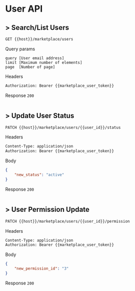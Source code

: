 # User API

## > Search/List Users
```bash
GET {{host}}/marketplace/users
```

Query params
```text
query [User email address]
limit [Maximum number of elements]
page  [Number of page]
```

Headers
```bash
Authorization: Bearer {{marketplace_user_token}}
```

Response `200`
```json

```

## > Update User Status
```bash
PATCH {{host}}/marketplace/users/{{user_id}}/status
```

Headers
```bash
Content-Type: application/json
Authorization: Bearer {{marketplace_user_token}}
```

Body
```json
{
    "new_status": "active"
}
```

Response `200`
```bash

```

## > User Permission Update
```bash
PATCH {{host}}/marketplace/users/{{user_id}}/permission
```

Headers
```bash
Content-Type: application/json
Authorization: Bearer {{marketplace_user_token}}
```

Body
```json
{
    "new_permission_id": "3"
}
```

Response `200`
```bash

```
